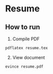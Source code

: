 # Resume

## How to run

1. Compile PDF

```bash
pdflatex resume.tex
```

2. View document

```bash
evince resume.pdf
```
